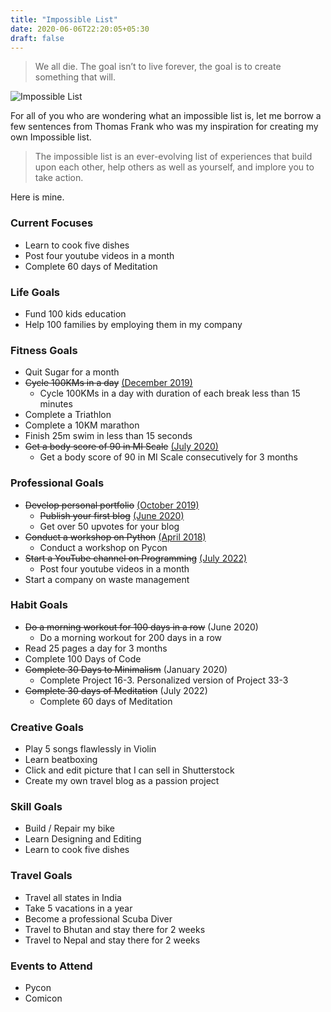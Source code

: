 ```yaml
---
title: "Impossible List"
date: 2020-06-06T22:20:05+05:30
draft: false
---
```



> We all die. The goal isn’t to live forever, the goal is to create something that will.

![Impossible List](images/ImpossibleList.jpg)

For all of you who are wondering what an impossible list is, let me borrow a few sentences from Thomas Frank who was my inspiration for creating my own Impossible list.

> The impossible list is an ever-evolving list of experiences that build upon each other, help others as well as yourself, and implore you to take action.

Here is mine.

### Current Focuses
- Learn to cook five dishes
- Post four youtube videos in a month
- Complete 60 days of Meditation


### Life Goals
- Fund 100 kids education
- Help 100 families by employing them in my company


### Fitness Goals
- Quit Sugar for a month
- ~~Cycle 100KMs in a day~~ [(December 2019)](https://www.instagram.com/p/B5xfhfMAkD3/)
    - Cycle 100KMs in a day with duration of each break less than 15 minutes
- Complete a Triathlon
- Complete a 10KM marathon
- Finish 25m swim in less than 15 seconds
- ~~Get a body score of 90 in MI Scale~~ [(July 2020)](https://www.notion.so/djsbalakrishnan/Week-27-51feb56d4914489eacffe53e6d95d60f)
    - Get a body score of 90 in MI Scale consecutively for 3 months 


### Professional Goals
- ~~Develop personal portfolio~~ [(October 2019)](https://github.com/djsbalakrishnan/djsbalakrishnan.github.io/commit/042cf44a3b6baaea0928467f8f3c51e549a69634)
    - ~~Publish your first blog~~ [(June 2020)](https://dhirajbalakrishnan.dev/posts/perfection-is-overrated/)
    - Get over 50 upvotes for your blog 
- ~~Conduct a workshop on Python~~ [(April 2018)](https://www.instagram.com/p/Bh4jX_SjctZ/)
    - Conduct a workshop on Pycon
- ~~Start a YouTube channel on Programming~~ [(July 2022)](https://www.youtube.com/channel/UCzysZIoDvN7w_0irA0g7BCw)
    - Post four youtube videos in a month
- Start a company on waste management


### Habit Goals
- ~~Do a morning workout for 100 days in a row~~ (June 2020)
    - Do a morning workout for 200 days in a row
- Read 25 pages a day for 3 months
- Complete 100 Days of Code
- ~~Complete 30 Days to Minimalism~~ (January 2020)
    - Complete Project 16-3. Personalized version of Project 33-3
- ~~Complete 30 days of Meditation~~ (July 2022)
    - Complete 60 days of Meditation 


### Creative Goals
- Play 5 songs flawlessly in Violin
- Learn beatboxing
- Click and edit picture that I can sell in Shutterstock
- Create my own travel blog as a passion project


### Skill Goals
- Build / Repair my bike
- Learn Designing and Editing
- Learn to cook five dishes


### Travel Goals
- Travel all states in India
- Take 5 vacations in a year
- Become a professional Scuba Diver
- Travel to Bhutan and stay there for 2 weeks
- Travel to Nepal and stay there for 2 weeks


### Events to Attend
- Pycon
- Comicon
